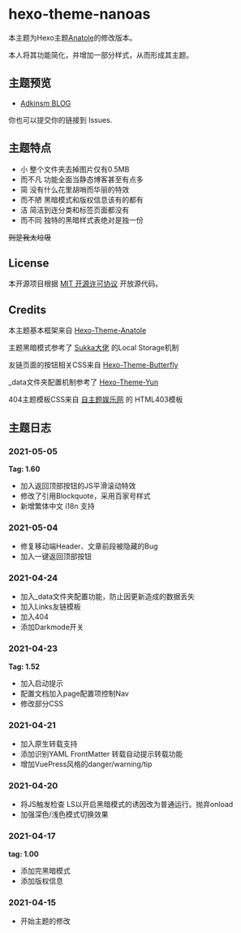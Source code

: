 # hexo-theme-nanoas

本主题为Hexo主题[Anatole](https://github.com/Ben02/hexo-theme-Anatole)的修改版本。

本人将其功能简化，并增加一部分样式，从而形成其主题。

## 主题预览

- [Adkinsm BLOG](https://www.adkinsm.top/)

 你也可以提交你的链接到 Issues.

## 主题特点

- 小       整个文件夹去掉图片仅有0.5MB
- 而不凡    功能全面当静态博客甚至有点多
- 简       没有什么花里胡哨而华丽的特效
- 而不陋    黑暗模式和版权信息该有的都有
- 洁       简洁到连分类和标签页面都没有
- 而不同    独特的黑暗样式表绝对是独一份 

~~则是我太垃圾~~

## License

本开源项目根据 [MIT 开源许可协议](./LICENCE) 开放源代码。

## Credits

本主题基本框架来自 [Hexo-Theme-Anatole](https://github.com/Ben02/hexo-theme-Anatole)

主题黑暗模式参考了 [Sukka大佬](https://blog.skk.moe/post/hello-darkmode-my-old-friend/) 的Local Storage机制

友链页面的按钮相关CSS来自 [Hexo-Theme-Butterfly](https://github.com/jerryc127/hexo-theme-butterfly)

_data文件夹配置机制参考了 [Hexo-Theme-Yun](https://github.com/YunYouJun/hexo-theme-yun)

404主题模板CSS来自 [自主题娱乐网](http://www.zitheme.com) 的 HTML403模板

## 主题日志

### 2021-05-05

**Tag: 1.60**

- 加入返回顶部按钮的JS平滑滚动特效
- 修改了引用Blockquote，采用百家号样式
- 新增繁体中文 i18n 支持

### 2021-05-04

- 修复移动端Header、文章前段被隐藏的Bug
- 加入一键返回顶部按钮

### 2021-04-24

- 加入_data文件夹配置功能，防止因更新造成的数据丢失
- 加入Links友链模板
- 加入404
- 添加Darkmode开关

### 2021-04-23

**Tag: 1.52**

- 加入启动提示
- 配置文档加入page配置项控制Nav
- 修改部分CSS

### 2021-04-21

- 加入原生转载支持
- 添加识别YAML FrontMatter 转载自动提示转载功能
- 增加VuePress风格的danger/warning/tip

### 2021-04-20

- 将JS触发检查 LS以开启黑暗模式的诱因改为普通运行。抛弃onload
- 加强深色/浅色模式切换效果

### 2021-04-17

**tag: 1.00**

- 添加完黑暗模式
- 添加版权信息

### 2021-04-15

- 开始主题的修改
